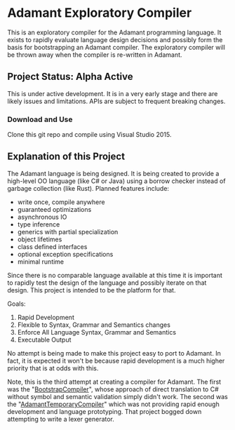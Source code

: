 # Adamant Exploratory Compiler
This is an exploratory compiler for the Adamant programming language.  It exists to rapidly evaluate language design decisions and possibly form the basis for bootstrapping an Adamant compiler.  The exploratory compiler will be thrown away when the compiler is re-written in Adamant.

## Project Status: Alpha Active
This is under active development.  It is in a very early stage and there are likely issues and limitations.  APIs are subject to frequent breaking changes.

### Download and Use
Clone this git repo and compile using Visual Studio 2015.

## Explanation of this Project
The Adamant language is being designed.  It is being created to provide a high-level OO language (like C# or Java) using a borrow checker instead of garbage collection (like Rust).  Planned features include:

  * write once, compile anywhere
  * guaranteed optimizations
  * asynchronous IO
  * type inference
  * generics with partial specialization
  * object lifetimes
  * class defined interfaces
  * optional exception specifications
  * minimal runtime

Since there is no comparable language available at this time it is important to rapidly test the design of the language and possibly iterate on that design.  This project is intended to be the platform for that.

Goals:
  1. Rapid Development
  2. Flexible to Syntax, Grammar and Semantics changes
  3. Enforce All Language Syntax, Grammar and Semantics
  4. Executable Output

No attempt is being made to make this project easy to port to Adamant.  In fact, it is expected it won't be because rapid development is a much higher priority that is at odds with this.

Note, this is the third attempt at creating a compiler for Adamant.  The first was the "[BootstrapCompiler](https://github.com/adamant-deprecated/AdamantBootstrapCompiler)", whose approach of direct translation to C# without symbol and semantic validation simply didn't work.  The second was the "[AdamantTemporaryCompiler](https://github.com/adamant-deprecated/AdamantTemporaryCompiler)" which was not providing rapid enough development and language prototyping. That project bogged down attempting to write a lexer generator.